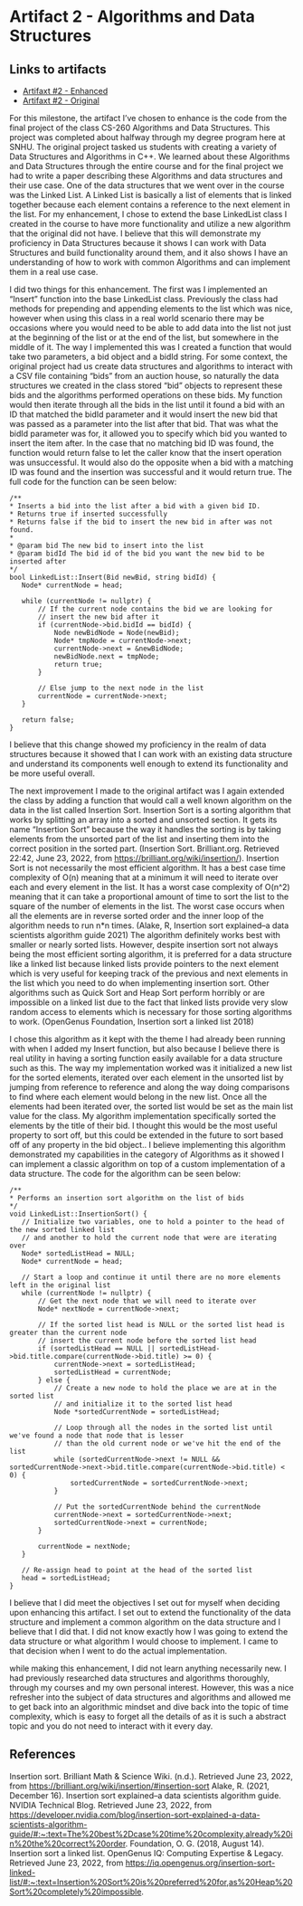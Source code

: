 # Artifact 2 - Algorithms and Data Structures

## Links to artifacts
- [Artifaxt #2 - Enhanced](https://github.com/mjschnabel/mjschnabel.github.io/tree/main/artifacts/artifact-2/enhanced)
- [Artifaxt #2 - Original](https://github.com/mjschnabel/mjschnabel.github.io/tree/main/artifacts/artifact-2/original)

For this milestone, the artifact I’ve chosen to enhance is the code from the final project of the class CS-260 Algorithms and Data Structures. This project was completed about halfway through my degree program here at SNHU. The original project tasked us students with creating a variety of Data Structures and Algorithms in C++. We learned about these Algorithms and Data Structures through the entire course and for the final project we had to write a paper describing these Algorithms and data structures and their use case. One of the data structures that we went over in the course was the Linked List. A Linked List is basically a list of elements that is linked together because each element contains a reference to the next element in the list. For my enhancement, I chose to extend the base LinkedList class I created in the course to have more functionality and utilize a new algorithm that the original did not have. I believe that this will demonstrate my proficiency in Data Structures because it shows I can work with Data Structures and build functionality around them, and it also shows I have an understanding of how to work with common Algorithms and can implement them in a real use case.

I did two things for this enhancement. The first was I implemented an “Insert” function into the base LinkedList class. Previously the class had methods for prepending and appending elements to the list which was nice, however when using this class in a real world scenario there may be occasions where you would need to be able to add data into the list not just at the beginning of the list or at the end of the list, but somewhere in the middle of it. The way I implemented this was I created a function that would take two parameters, a bid object and a bidId string. For some context, the original project had us create data structures and algorithms to interact with a CSV file containing “bids” from an auction house, so naturally the data structures we created in the class stored “bid” objects to represent these bids and the algorithms performed operations on these bids. My function would then iterate through all the bids in the list until it found a bid with an ID that matched the bidId parameter and it would insert the new bid that was passed as a parameter into the list after that bid. That was what the bidId parameter was for, it allowed you to specify which bid you wanted to insert the item after. In the case that no matching bid ID was found, the function would return false to let the caller know that the insert operation was unsuccessful. It would also do the opposite when a bid with a matching ID was found and the insertion was successful and it would return true. The full code for the function can be seen below:
  
```
/**
* Inserts a bid into the list after a bid with a given bid ID.
* Returns true if inserted successfully
* Returns false if the bid to insert the new bid in after was not found.
*
* @param bid The new bid to insert into the list
* @param bidId The bid id of the bid you want the new bid to be inserted after
*/
bool LinkedList::Insert(Bid newBid, string bidId) {
   Node* currentNode = head;
 
   while (currentNode != nullptr) {
       // If the current node contains the bid we are looking for
       // insert the new bid after it
       if (currentNode->bid.bidId == bidId) {
           Node newBidNode = Node(newBid);
           Node* tmpNode = currentNode->next;
           currentNode->next = &newBidNode;
           newBidNode.next = tmpNode;
           return true;
       }
 
       // Else jump to the next node in the list
       currentNode = currentNode->next;
   }
 
   return false;
}
```

I believe that this change showed my proficiency in the realm of data structures because it showed that I can work with an existing data structure and understand its components well enough to extend its functionality and be more useful overall.

The next improvement I made to the original artifact was I again extended the class by adding a function that would call a well known algorithm on the data in the list called Insertion Sort. Insertion Sort is a sorting algorithm that works by splitting an array into a sorted and unsorted section. It gets its name “Insertion Sort” because the way it handles the sorting is by taking elements from the unsorted part of the list and inserting them into the correct position in the sorted part. (Insertion Sort. Brilliant.org. Retrieved 22:42, June 23, 2022, from https://brilliant.org/wiki/insertion/). 
Insertion Sort is not necessarily the most efficient algorithm. It has a best case time complexity of O(n) meaning that at a minimum it will need to iterate over each and every element in the list. It has a worst case complexity of O(n^2) meaning that it can take a proportional amount of time to sort the list to the square of the number of elements in the list. The worst case occurs when all the elements are in reverse sorted order and the inner loop of the algorithm needs to run n*n times. (Alake, R, Insertion sort explained–a data scientists algorithm guide 2021)
The algorithm definitely works best with smaller or nearly sorted lists. However, despite insertion sort not always being the most efficient sorting algorithm, it is preferred for a data structure like a linked list because linked lists provide pointers to the next element which is very useful for keeping track of the previous and next elements in the list which you need to do when implementing insertion sort. Other algorithms such as Quick Sort and Heap Sort perform horribly or are impossible on a linked list due to the fact that linked lists provide very slow random access to elements which is necessary for those sorting algorithms to work. (OpenGenus Foundation, Insertion sort a linked list 2018) 

I chose this algorithm as it kept with the theme I had already been running with when I added my Insert function, but also because I believe there is real utility in having a sorting function easily available for a data structure such as this. The way my implementation worked was it initialized a new list for the sorted elements, iterated over each element in the unsorted list by jumping from reference to reference and along the way doing comparisons to find where each element would belong in the new list. Once all the elements had been iterated over, the sorted list would be set as the main list value for the class. My algorithm implementation specifically sorted the elements by the title of their bid. I thought this would be the most useful property to sort off, but this could be extended in the future to sort based off of any property in the bid object.. I believe implementing this algorithm demonstrated my capabilities in the category of Algorithms as it showed I can implement a classic algorithm on top of a custom implementation of a data structure. The code for the algorithm can be seen below:

```
/**
* Performs an insertion sort algorithm on the list of bids
*/
void LinkedList::InsertionSort() {
   // Initialize two variables, one to hold a pointer to the head of the new sorted linked list
   // and another to hold the current node that were are iterating over
   Node* sortedListHead = NULL;
   Node* currentNode = head;
 
   // Start a loop and continue it until there are no more elements left in the original list
   while (currentNode != nullptr) {
       // Get the next node that we will need to iterate over
       Node* nextNode = currentNode->next;
 
       // If the sorted list head is NULL or the sorted list head is greater than the current node
       // insert the current node before the sorted list head
       if (sortedListHead == NULL || sortedListHead->bid.title.compare(currentNode->bid.title) >= 0) {
           currentNode->next = sortedListHead;
           sortedListHead = currentNode;
       } else {
           // Create a new node to hold the place we are at in the sorted list
           // and initialize it to the sorted list head
           Node *sortedCurrentNode = sortedListHead;
 
           // Loop through all the nodes in the sorted list until we've found a node that node that is lesser
           // than the old current node or we've hit the end of the list
           while (sortedCurrentNode->next != NULL && sortedCurrentNode->next->bid.title.compare(currentNode->bid.title) < 0) {
               sortedCurrentNode = sortedCurrentNode->next;
           }
 
           // Put the sortedCurrentNode behind the currentNode
           currentNode->next = sortedCurrentNode->next;
           sortedCurrentNode->next = currentNode;
       }
 
       currentNode = nextNode;
   }
 
   // Re-assign head to point at the head of the sorted list
   head = sortedListHead;
}
```

I believe that I did meet the objectives I set out for myself when deciding upon enhancing this artifact. I set out to extend the functionality of the data structure and implement a common algorithm on the data structure and I believe that I did that. I did not know exactly how I was going to extend the data structure or what algorithm I would choose to implement. I came to that decision when I went to do the actual implementation. 

while making this enhancement, I did not learn anything necessarily new. I had previously researched data structures and algorithms thoroughly, through my courses and my own personal interest. However, this was a nice refresher into the subject of data structures and algorithms and allowed me to get back into an algorithmic mindset and dive back into the topic of time complexity, which is easy to forget all the details of as it is such a abstract topic and you do not need to interact with it every day.

## References
Insertion sort. Brilliant Math & Science Wiki. (n.d.). Retrieved June 23, 2022, from https://brilliant.org/wiki/insertion/#insertion-sort 
Alake, R. (2021, December 16). Insertion sort explained–a data scientists algorithm guide. NVIDIA Technical Blog. Retrieved June 23, 2022, from https://developer.nvidia.com/blog/insertion-sort-explained-a-data-scientists-algorithm-guide/#:~:text=The%20best%2Dcase%20time%20complexity,already%20in%20the%20correct%20order. 
Foundation, O. G. (2018, August 14). Insertion sort a linked list. OpenGenus IQ: Computing Expertise & Legacy. Retrieved June 23, 2022, from https://iq.opengenus.org/insertion-sort-linked-list/#:~:text=Insertion%20Sort%20is%20preferred%20for,as%20Heap%20Sort%20completely%20impossible. 
